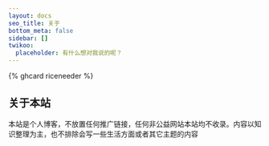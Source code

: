 ```yaml
---
layout: docs
seo_title: 关于
bottom_meta: false
sidebar: []
twikoo:
  placeholder: 有什么想对我说的呢？
---
```


{% ghcard riceneeder %}
## 关于本站

本站是个人博客，不放置任何推广链接，任何非公益网站本站均不收录。内容以知识整理为主，也不排除会写一些生活方面或者其它主题的内容
